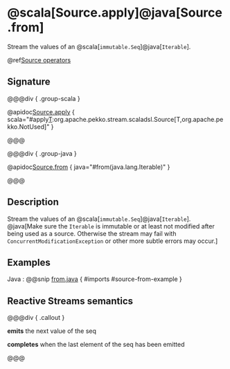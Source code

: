 # @scala[Source.apply]@java[Source.from]

Stream the values of an @scala[`immutable.Seq`]@java[`Iterable`].

@ref[Source operators](../index.md#source-operators)

## Signature

@@@div { .group-scala }

@apidoc[Source.apply](Source$) { scala="#apply[T](iterable:scala.collection.immutable.Iterable[T]):org.apache.pekko.stream.scaladsl.Source[T,org.apache.pekko.NotUsed]"  }

@@@ 

@@@div { .group-java }

@apidoc[Source.from](Source$) { java="#from(java.lang.Iterable)" }

@@@ 

## Description

Stream the values of an @scala[`immutable.Seq`]@java[`Iterable`]. @java[Make sure the `Iterable` is immutable or at least not modified after being used
as a source. Otherwise the stream may fail with `ConcurrentModificationException` or other more subtle errors may occur.]

## Examples

Java
:  @@snip [from.java](/akka-docs/src/test/java/jdocs/stream/operators/SourceDocExamples.java) { #imports #source-from-example }

## Reactive Streams semantics

@@@div { .callout }

**emits** the next value of the seq

**completes** when the last element of the seq has been emitted

@@@
